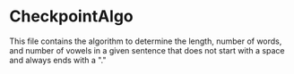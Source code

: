 # CheckpointAlgo
This file contains the algorithm to determine the length, number of words, and number of vowels in a given sentence that does not start with a space and always ends with a "."

